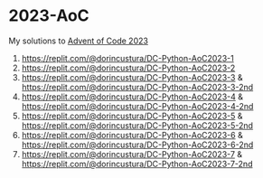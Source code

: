 # 2023-AoC

My solutions to [Advent of Code 2023](https://adventofcode.com/2023)

1. https://replit.com/@dorincustura/DC-Python-AoC2023-1
2. https://replit.com/@dorincustura/DC-Python-AoC2023-2
3. https://replit.com/@dorincustura/DC-Python-AoC2023-3 & https://replit.com/@dorincustura/DC-Python-AoC2023-3-2nd
4. https://replit.com/@dorincustura/DC-Python-AoC2023-4 & https://replit.com/@dorincustura/DC-Python-AoC2023-4-2nd
5. https://replit.com/@dorincustura/DC-Python-AoC2023-5 & https://replit.com/@dorincustura/DC-Python-AoC2023-5-2nd
6. https://replit.com/@dorincustura/DC-Python-AoC2023-6 & https://replit.com/@dorincustura/DC-Python-AoC2023-6-2nd
7. https://replit.com/@dorincustura/DC-Python-AoC2023-7 & https://replit.com/@dorincustura/DC-Python-AoC2023-7-2nd

